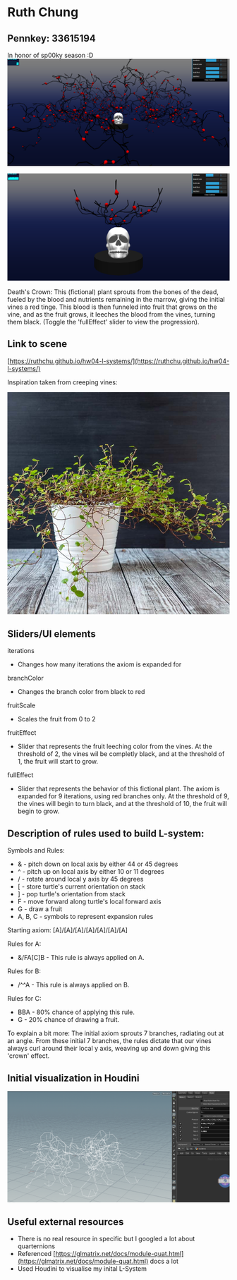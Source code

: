 # Ruth Chung

## Pennkey: 33615194

In honor of sp00ky season :D
![](fulliter.png)

![](partialiter.png)

Death's Crown: This (fictional) plant sprouts from the bones of the dead, fueled by the blood and nutrients remaining in the marrow, giving the initial vines a red tinge. This blood is then funneled into fruit that grows on the vine, and as the fruit grows, it leeches the blood from the vines, turning them black. (Toggle the 'fullEffect' slider to view the progression).

## Link to scene
[https://ruthchu.github.io/hw04-l-systems/](https://ruthchu.github.io/hw04-l-systems/)

 Inspiration taken from creeping vines:

![](inspo.jpg)

## Sliders/UI elements
iterations
 - Changes how many iterations the axiom is expanded for

branchColor
 - Changes the branch color from black to red

fruitScale
 - Scales the fruit from 0 to 2

fruitEffect
 - Slider that represents the fruit leeching color from the vines. At the threshold of 2, the vines wil be completly black, and at the threshold of 1, the fruit will start to grow.

fullEffect
 - Slider that represents the behavior of this fictional plant. The axiom is expanded for 9 iterations, using red branches only. At the threshold of 9, the vines will begin to turn black, and at the threshold of 10, the fruit will begin to grow.

## Description of rules used to build L-system:
Symbols and Rules:
 - & - pitch down on local axis  by either 44 or 45 degrees
 - ^ - pitch up on local axis by either 10 or 11 degrees
 - / - rotate around local y axis by 45 degrees
 - [ - store turtle's current orientation on stack
 - ] - pop turtle's orientation from stack
 - F - move forward along turtle's local forward axis
 - G - draw a fruit
 - A, B, C - symbols to represent expansion rules

Starting axiom: [A]/[A]/[A]/[A]/[A]/[A]/[A]

Rules for A:
 - &/FA[C]B - This rule is always applied on A. 

Rules for B:
 - /^^A - This rule is always applied on B.

Rules for C:
 - BBA - 80% chance of applying this rule.
 - G - 20% chance of drawing a fruit.

To explain a bit more:
The initial axiom sprouts 7 branches, radiating out at an angle. From these initial 7 branches, the rules dictate that our vines always curl around their local y axis, weaving up and down giving this 'crown' effect.

## Initial visualization in Houdini
![](houdini.png)

## Useful external resources
 - There is no real resource in specific but I googled a lot about quarternions
 - Referenced [https://glmatrix.net/docs/module-quat.html](https://glmatrix.net/docs/module-quat.html) docs a lot
 - Used Houdini to visualise my inital L-System